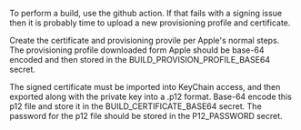 To perform a build, use the github action. If that fails with a signing issue then it is probably time to upload a new provisioning profile and certificate.

Create the certificate and provisioning provile per Apple's normal steps. The provisioning profile downloaded form Apple should be base-64 encoded and then stored in the BUILD_PROVISION_PROFILE_BASE64 secret.

The signed certificate must be imported into KeyChain access, and then exported along with the private key into a .p12 format. Base-64 encode this p12 file and store it in the BUILD_CERTIFICATE_BASE64 secret. The password for the p12 file should be stored in the P12_PASSWORD secret.
